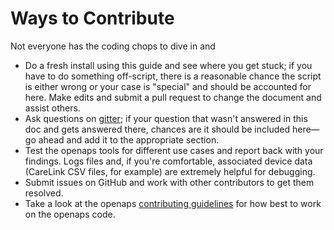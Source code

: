 # Ways to Contribute

Not everyone has the coding chops to dive in and 

* Do a fresh install using this guide and see where you get stuck; if you have to do something off-script, there is a reasonable chance the script is either wrong or your case is "special" and should be accounted for here. Make edits and submit a pull request to change the document and assist others.
* Ask questions on [gitter]( https://gitter.im/nightscout/intend-to-bolus); if your question that wasn't answered in this doc and gets answered there, chances are it should be included here—go ahead and add it to the appropriate section.
* Test the openaps tools for different use cases and report back with your findings. Logs files and, if you're comfortable, associated device data (CareLink CSV files, for example) are extremely helpful for debugging.
* Submit issues on GitHub and work with other contributors to get them resolved.
* Take a look at the openaps [contributing guidelines](https://github.com/openaps/openaps/blob/master/CONTRIBUTING.md) for how best to work on the openaps code.